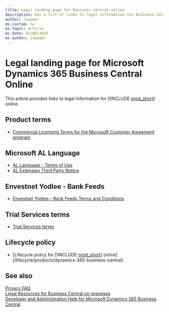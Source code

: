 ```yaml
---
title: Legal landing page for Business Central online
description: Get a list of links to legal information for Business Central, including the online service terms for Business Central online. 
author: jswymer
ms.custom: na
ms.topic: article
ms.date: 01/08/2024
ms.author: jswymer
---
```


# Legal landing page for Microsoft Dynamics 365 Business Central Online

This article provides links to legal information for [!INCLUDE [prod_short](../includes/prod_short.md)] online.  

## Product terms

- [Commercial Licensing Terms for the Microsoft Customer Agreement program](https://www.microsoft.com/licensing/terms/productoffering/MicrosoftDynamics365Services/MCA)

## Microsoft AL Language

- [AL Language - Terms of Use](https://go.microsoft.com/fwlink/?linkid=2147711)
- [AL Extension Third Party Notice](https://go.microsoft.com/fwlink/?linkid=2147610)

## Envestnet Yodlee - Bank Feeds

- [Envestnet Yodlee - Bank Feeds Terms and Conditions](https://go.microsoft.com/fwlink/?linkid=2147413)

## Trial Services terms

- [Trial Services terms](/dynamics365/legal/slt-dynamics365-viraltrial#2)

<!--## Teams integration-->

## Lifecycle policy

- [Lifecycle policy for [!INCLUDE [prod_short](../includes/prod_short.md)] online](/lifecycle/products/dynamics-365-business-central)
<!--- links-->

## See also

[Privacy FAQ](../security/PrivacyFAQ.md)  
[Legal Resources for Business Central on-premises](legal-onpremises.md)  
[Developer and Administration Help for Microsoft Dynamics 365 Business Central](../index.md)  
